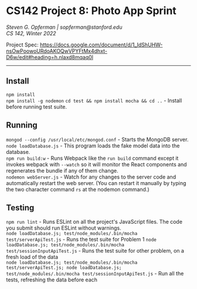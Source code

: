# CS142 Project 8: Photo App Sprint
_Steven G. Opferman | sopferman@stanford.edu_   
_CS 142, Winter 2022_

Project Spec: https://docs.google.com/document/d/1_IdShUHW-nsOwPoowoURdoAKOQwVPYFtMx4dhxt-D6w/edit#heading=h.nlaxd8mqaq0l

---
## Install
`npm install`   
`npm install -g nodemon`
`cd test && npm install mocha && cd ..` - Install before running test suite.  


## Running
`mongod --config /usr/local/etc/mongod.conf` - Starts the MongoDB server.  
`node loadDatabase.js` - This program loads the fake model data into the database.  
`npm run build:w` - Runs Webpack like the `run build` command except it invokes webpack with `--watch` so it will monitor the React components and regenerates the bundle if any of them change.  
`nodemon webServer.js` - Watch for any changes to the server code and automatically restart the web server. (You can restart it manually by typing the two character command `rs` at the nodemon command.)


## Testing
`npm run lint` - Runs ESLint on all the project's JavaScript files. The code you submit should run ESLint without warnings.  
`node loadDatabase.js; test/node_modules/.bin/mocha test/serverApiTest.js` - Runs the test suite for Problem 1
`node loadDatabase.js; test/node_modules/.bin/mocha test/sessionInputApiTest.js` - Runs the test suite for other problem, on a fresh load of the data  
`node loadDatabase.js; test/node_modules/.bin/mocha test/serverApiTest.js; node loadDatabase.js; test/node_modules/.bin/mocha test/sessionInputApiTest.js` - Run all the tests, refreshing the data before each
